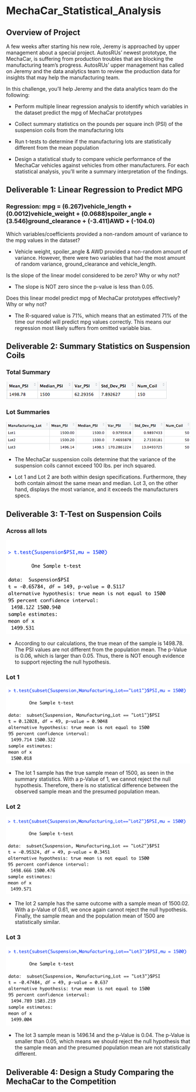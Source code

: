 # MechaCar_Statistical_Analysis
## Overview of Project
A few weeks after starting his new role, Jeremy is approached by upper management about a special project. AutosRUs’ newest prototype, the MechaCar, is suffering from production troubles that are blocking the manufacturing team’s progress. AutosRUs’ upper management has called on Jeremy and the data analytics team to review the production data for insights that may help the manufacturing team.

In this challenge, you’ll help Jeremy and the data analytics team do the following:

* Perform multiple linear regression analysis to identify which variables in the dataset predict the mpg of MechaCar prototypes

* Collect summary statistics on the pounds per square inch (PSI) of the suspension coils from the manufacturing lots

* Run t-tests to determine if the manufacturing lots are statistically different from the mean population

* Design a statistical study to compare vehicle performance of the MechaCar vehicles against vehicles from other manufacturers. For each statistical analysis, you’ll write a summary interpretation of the findings.

## Deliverable 1: Linear Regression to Predict MPG
### Regression: mpg = (6.267)vehicle_length + (0.0012)vehicle_weight + (0.0688)spoiler_angle + (3.546)ground_clearance + (-3.411)AWD + (-104.0)

Which variables/coefficients provided a non-random amount of variance to the mpg values in the dataset?

* Vehicle weight, spoiler_angle & AWD provided a non-random amount of variance. However, there were two variables that had the most amount of random variance, ground_clearance and vehicle_length.

Is the slope of the linear model considered to be zero? Why or why not?

* The slope is NOT zero since the p-value is less than 0.05.

Does this linear model predict mpg of MechaCar prototypes effectively? Why or why not?

* The R-squared value is 71%, which means that an estimated 71% of the time our model will predict mpg values correctly. This means our regression most likely suffers from omitted variable bias.

## Deliverable 2: Summary Statistics on Suspension Coils
### Total Summary
![P](Module_15_images/m15_img5.1.png)

### Lot Summaries
![P](Module_15_images/m15_img5.2.png)

* The MechaCar suspension coils determine that the variance of the suspension coils cannot exceed 100 lbs. per inch squared.

* Lot 1 and Lot 2 are both within design specifications. Furthermore, they both contain almost the same mean and median. Lot 3, on the other hand, displays the most variance, and it exceeds the manufacturers specs.

## Deliverable 3: T-Test on Suspension Coils
### Across all lots
![P](Module_15_images/m15_img1.png)

* According to our calculations, the true mean of the sample is 1498.78. The PSI values are not different from the population mean. The p-Value is 0.06, which is larger than 0.05. Thus, there is NOT enough evidence to support rejecting the null hypothesis. 

### Lot 1
![P](Module_15_images/m15_img2.png)

* The lot 1 sample has the true sample mean of 1500, as seen in the summary statistics. With a p-Value of 1, we cannot reject the null hypothesis. Therefore, there is no statistical difference between the observed sample mean and the presumed population mean.

### Lot 2
![P](Module_15_images/m15_img3.png)

* The lot 2 sample has the same outcome with a sample mean of 1500.02. With a p-Value of 0.61, we once again cannot reject the null hypothesis. Finally, the sample mean and the population mean of 1500 are statistically similar.

### Lot 3
![P](Module_15_images/m15_img4.png)

* The lot 3 sample mean is 1496.14 and the p-Value is 0.04. The p-Value is smaller than 0.05, which means we should reject the null hypothesis that the sample mean and the presumed population mean are not statistically different.

## Deliverable 4: Design a Study Comparing the MechaCar to the Competition



